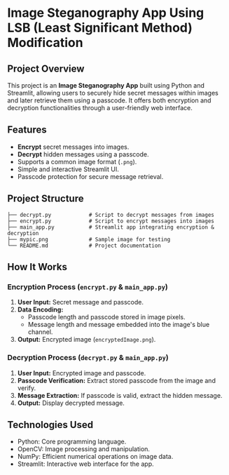 # Image Steganography App Using LSB (Least Significant Method) Modification

## Project Overview

This project is an **Image Steganography App** built using Python and Streamlit, allowing users to securely hide secret messages within images and later retrieve them using a passcode. It offers both encryption and decryption functionalities through a user-friendly web interface.

## Features

- **Encrypt** secret messages into images.
- **Decrypt** hidden messages using a passcode.
- Supports a common image format (`.png`).
- Simple and interactive Streamlit UI.
- Passcode protection for secure message retrieval.

## Project Structure

```
├── decrypt.py            # Script to decrypt messages from images
├── encrypt.py            # Script to encrypt messages into images
├── main_app.py           # Streamlit app integrating encryption & decryption
├── mypic.png             # Sample image for testing
└── README.md             # Project documentation
```

## How It Works

### Encryption Process (`encrypt.py` & `main_app.py`)

1. **User Input:** Secret message and passcode.
2. **Data Encoding:**
   - Passcode length and passcode stored in image pixels.
   - Message length and message embedded into the image's blue channel.
3. **Output:** Encrypted image (`encryptedImage.png`).

### Decryption Process (`decrypt.py` & `main_app.py`)

1. **User Input:** Encrypted image and passcode.
2. **Passcode Verification:** Extract stored passcode from the image and verify.
3. **Message Extraction:** If passcode is valid, extract the hidden message.
4. **Output:** Display decrypted message.

## Technologies Used

- Python: Core programming language.
- OpenCV: Image processing and manipulation.
- NumPy: Efficient numerical operations on image data.
- Streamlit: Interactive web interface for the app.